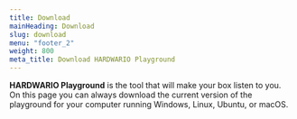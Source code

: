 ```yaml
---
title: Download
mainHeading: Download
slug: download
menu: "footer_2"
weight: 800
meta_title: Download HARDWARIO Playground
---
```


**HARDWARIO Playground** is the tool that will make your box listen to you. On this page you can always download the current version of the playground for your computer running Windows, Linux, Ubuntu, or macOS.
